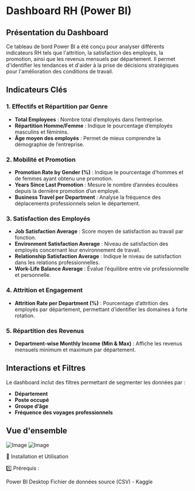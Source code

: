 # Dashboard RH (Power BI)

## **Présentation du Dashboard**
Ce tableau de bord Power BI a été conçu pour analyser différents indicateurs RH tels que l'attrition, la satisfaction des employés, la promotion, ainsi que les revenus mensuels par département. Il permet d'identifier les tendances et d'aider à la prise de décisions stratégiques pour l'amélioration des conditions de travail.

## **Indicateurs Clés**

### **1. Effectifs et Répartition par Genre**
- **Total Employees** : Nombre total d’employés dans l’entreprise.
- **Répartition Homme/Femme** : Indique le pourcentage d’employés masculins et féminins.
- **Âge moyen des employés** : Permet de mieux comprendre la démographie de l’entreprise.

### **2. Mobilité et Promotion**
- **Promotion Rate by Gender (%)** : Indique le pourcentage d’hommes et de femmes ayant obtenu une promotion.
- **Years Since Last Promotion** : Mesure le nombre d’années écoulées depuis la dernière promotion d’un employé.
- **Business Travel per Department** : Analyse la fréquence des déplacements professionnels selon le département.

### **3. Satisfaction des Employés**
- **Job Satisfaction Average** : Score moyen de satisfaction au travail par fonction.
- **Environment Satisfaction Average** : Niveau de satisfaction des employés concernant leur environnement de travail.
- **Relationship Satisfaction Average** : Indique le niveau de satisfaction dans les relations professionnelles.
- **Work-Life Balance Average** : Évalue l’équilibre entre vie professionnelle et personnelle.

### **4. Attrition et Engagement**
- **Attrition Rate per Department (%)** : Pourcentage d’attrition des employés par département, permettant d’identifier les domaines à forte rotation.

### **5. Répartition des Revenus**
- **Department-wise Monthly Income (Min & Max)** : Affiche les revenus mensuels minimum et maximum par département.

## **Interactions et Filtres**
Le dashboard inclut des filtres permettant de segmenter les données par :
- **Département**
- **Poste occupé**
- **Groupe d’âge**
- **Fréquence des voyages professionnels**

## **Vue d'ensemble**

![Image](https://github.com/user-attachments/assets/af76d6c7-9656-4561-ab21-e475d6214999)
![Image](https://github.com/user-attachments/assets/f53fff59-1cfa-48eb-94cc-cd0ed5d26e29)

🚀 Installation et Utilisation

1️⃣ Prérequis :

Power BI Desktop
Fichier de données source (CSV) - Kaggle
